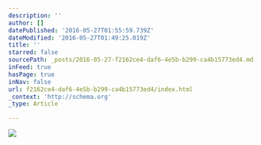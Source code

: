 ```yaml
---
description: ''
author: []
datePublished: '2016-05-27T01:55:59.739Z'
dateModified: '2016-05-27T01:49:25.019Z'
title: ''
starred: false
sourcePath: _posts/2016-05-27-f2162ce4-daf6-4e5b-b299-ca4b15773ed4.md
inFeed: true
hasPage: true
inNav: false
url: f2162ce4-daf6-4e5b-b299-ca4b15773ed4/index.html
_context: 'http://schema.org'
_type: Article

---
```

![](https://the-grid-user-content.s3-us-west-2.amazonaws.com/db8e13c3-3707-4b94-a236-b0b79a79def1.jpg)